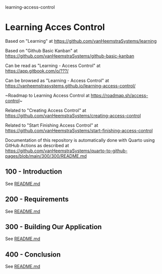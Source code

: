 learning-access-control
# Learning Acces Control

Based on "Learning" at https://github.com/vanHeemstraSystems/learning

Based on "Github Basic Kanban" at https://github.com/vanHeemstraSystems/github-basic-kanban

Can be read as "Learning - Access Control" at https://app.gitbook.com/o/???/

Can be browsed as "Learning - Access Control" at https://vanheemstrasystems.github.io/learning-access-control/

~Roadmap to Learning Access Control at https://roadmap.sh/access-control~

Related to "Creating Access Control" at https://github.com/vanHeemstraSystems/creating-access-control

Related to "Start Finishing Access Control" at https://github.com/vanHeemstraSystems/start-finishing-access-control

Documentation of this repository is automatically done with Quarto using GitHub Actions as described at https://github.com/vanHeemstraSystems/quarto-to-github-pages/blob/main/300/300/README.md

## 100 - Introduction

See [README.md](./100/README.md)

## 200 - Requirements

See [README.md](./200/README.md)

## 300 - Building Our Application

See [README.md](./300/README.md)

## 400 - Conclusion

See [README.md](./400/README.md)
